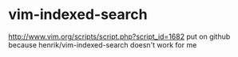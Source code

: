 vim-indexed-search
==================
http://www.vim.org/scripts/script.php?script_id=1682 put on github because henrik/vim-indexed-search doesn't work for me
